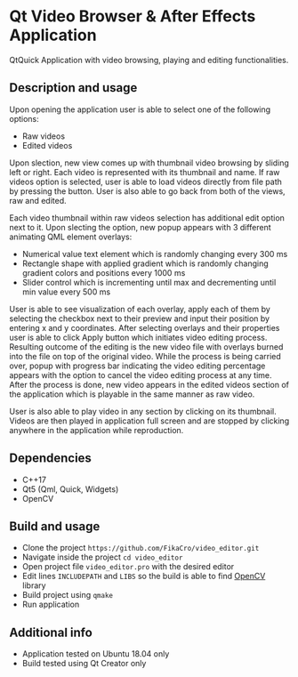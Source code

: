 # Qt Video Browser & After Effects Application
QtQuick Application with video browsing, playing and editing functionalities.

## Description and usage
Upon opening the application user is able to select one of the following options:
- Raw videos
- Edited videos

Upon slection, new view comes up with thumbnail video browsing by sliding left or right. Each video is represented with its thumbnail and name. If raw videos option is selected, user is able to load videos directly from file path by pressing the button. User is also able to go back from both of the views, raw and edited.

Each video thumbnail within raw videos selection has additional edit option next to it. Upon slecting the option, new popup appears with 3 different animating QML element overlays:
- Numerical value text element which is randomly changing every 300 ms
- Rectangle shape with applied gradient which is randomly changing gradient colors and positions every 1000 ms
- Slider control which is incrementing until max and decrementing until min value every 500 ms

User is able to see visualization of each overlay, apply each of them by selecting the checkbox next to their preview and input their position by entering x and y coordinates. After selecting overlays and their properties user is able to click Apply button which initiates video editing process. Resulting outcome of the editing is the new video file with overlays burned into the file on top of the original video. While the process is being carried over, popup with progress bar indicating the video editing percentage appears with the option to cancel the video editing process at any time. After the process is done, new video appears in the edited videos section of the application which is playable in the same manner as raw video. 

User is also able to play video in any section by clicking on its thumbnail. Videos are then played in application full screen and are stopped by clicking anywhere in the application while reproduction.

## Dependencies
- C++17
- Qt5 (Qml, Quick, Widgets)
- OpenCV

## Build and usage
- Clone the project ```https://github.com/FikaCro/video_editor.git```
- Navigate inside the project ```cd video_editor```
- Open project file ```video_editor.pro``` with the desired editor
- Edit lines ```INCLUDEPATH``` and ```LIBS``` so the build is able to find [OpenCV](https://opencv.org/) library
- Build project using ```qmake```
- Run application

## Additional info
- Application tested on Ubuntu 18.04 only
- Build tested using Qt Creator only
